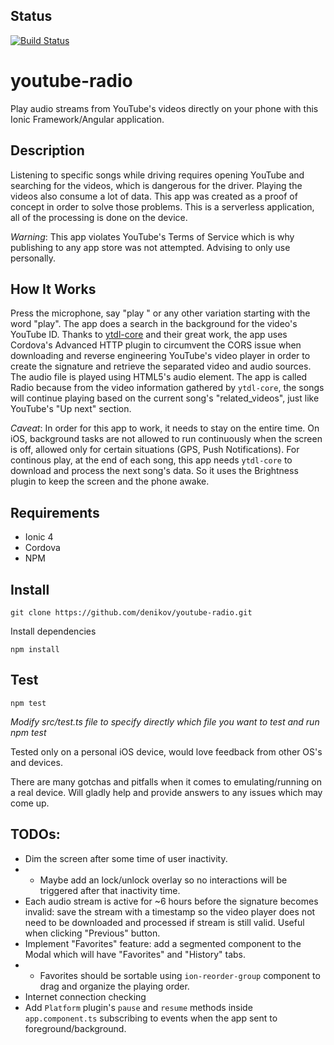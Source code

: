 ## Status
[![Build Status](https://travis-ci.org/denikov/youtube-radio.svg?branch=master)](https://travis-ci.org/denikov/youtube-radio)

# youtube-radio
Play audio streams from YouTube's videos directly on your phone with this Ionic Framework/Angular application.

## Description
Listening to specific songs while driving requires opening YouTube and searching for the videos, which is dangerous for the driver. Playing the videos also consume a lot of data.  This app was created as a proof of concept in order to solve those problems.  This is a serverless application, all of the processing is done on the device.

*Warning*: This app violates YouTube's Terms of Service which is why publishing to any app store was not attempted.  Advising to only use personally.

## How It Works
Press the microphone, say "play <song name> <artist>" or any other variation starting with the word "play".  The app does a search in the background for the video's YouTube ID.  Thanks to [ytdl-core](https://github.com/fent/node-ytdl-core) and their great work, the app uses Cordova's Advanced HTTP plugin to circumvent the CORS issue when downloading and reverse engineering YouTube's video player in order to create the signature and retrieve the separated video and audio sources.  The audio file is played using HTML5's audio element.  The app is called Radio because from the video information gathered by `ytdl-core`, the songs will continue playing based on the current song's "related_videos", just like YouTube's "Up next" section.

*Caveat*: In order for this app to work, it needs to stay on the entire time.  On iOS, background tasks are not allowed to run continuously when the screen is off, allowed only for certain situations (GPS, Push Notifications).  For continous play, at the end of each song, this app needs `ytdl-core` to download and process the next song's data.  So it uses the Brightness plugin to keep the screen and the phone awake.

## Requirements
- Ionic 4
- Cordova
- NPM

## Install

`git clone https://github.com/denikov/youtube-radio.git`

Install dependencies

`npm install`

## Test

`npm test`

*Modify src/test.ts file to specify directly which file you want to test and run npm test*

Tested only on a personal iOS device, would love feedback from other OS's and devices.

There are many gotchas and pitfalls when it comes to emulating/running on a real device.  Will gladly help and provide answers to any issues which may come up.

## TODOs:
- Dim the screen after some time of user inactivity.
- - Maybe add an lock/unlock overlay so no interactions will be triggered after that inactivity time.
- Each audio stream is active for ~6 hours before the signature becomes invalid: save the stream with a timestamp so the video player does not need to be downloaded and processed if stream is still valid.  Useful when clicking "Previous" button.
- Implement "Favorites" feature: add a segmented component to the Modal which will have "Favorites" and "History" tabs.
- - Favorites should be sortable using `ion-reorder-group` component to drag and organize the playing order.
- Internet connection checking
- Add `Platform` plugin's `pause` and `resume` methods inside `app.component.ts` subscribing to events when the app sent to foreground/background.
